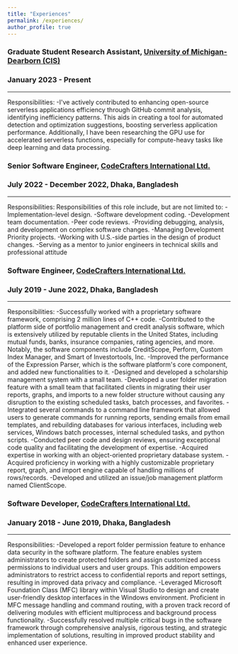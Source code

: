 ```yaml
---
title: "Experiences"
permalink: /experiences/
author_profile: true
---
```



### Graduate Student Research Assistant, [University of Michigan-Dearborn (CIS)](https://umdearborn.edu/cecs/departments/computer-and-information-science)
### January 2023 - Present

***
Responsibilities:
-I've actively contributed to enhancing open-source serverless applications efficiency through GitHub commit analysis, identifying inefficiency patterns. This aids in creating a tool for automated detection and optimization suggestions, boosting serverless application performance. Additionally, I have been researching the GPU use for accelerated serverless functions, especially for compute-heavy tasks like deep learning and data processing. 

### Senior Software Engineer, [CodeCrafters International Ltd.](https://www.codecraftersintl.com)
### July 2022 - December 2022, Dhaka, Bangladesh

***
Responsibilities:
Responsibilities of this role include, but are not limited to:
-Implementation-level design.
-Software development coding.
-Development team documentation.
-Peer code reviews.
-Providing debugging, analysis, and development on complex software changes. 
-Managing Development Priority projects.
-Working with U.S.-side parties in the design of product changes. 
-Serving as a mentor to junior engineers in technical skills and professional attitude

### Software Engineer, [CodeCrafters International Ltd.](https://www.codecraftersintl.com)
### July 2019 - June 2022, Dhaka, Bangladesh
***
Responsibilities:
-Successfully worked with a proprietary software framework, comprising 2 million lines of C++ code.
-Contributed to the platform side of portfolio management and credit analysis software, which is extensively utilized by reputable clients in the United States, including mutual funds, banks, insurance companies, rating agencies, and more. Notably, the software components include CreditScope, Perform, Custom Index Manager, and Smart of Investortools, Inc.
-Improved the performance of the Expression Parser, which is the software platform's core component, and added new functionalities to it.
-Designed and developed a scholarship management system with a small team.
-Developed a user folder migration feature with a small team that facilitated clients in migrating their user reports, graphs, and imports to a new folder structure without causing any disruption to the existing scheduled tasks, batch processes, and favorites.
-Integrated several commands to a command line framework that allowed users to generate commands for running reports, sending emails from email templates, and rebuilding databases for various interfaces, including web services, Windows batch processes, internal scheduled tasks, and python scripts.
-Conducted peer code and design reviews, ensuring exceptional code quality and facilitating the development of expertise.
-Acquired expertise in working with an object-oriented proprietary database system.
-Acquired proficiency in working with a highly customizable proprietary report, graph, and import engine capable of handling millions of rows/records.
-Developed and utilized an issue/job management platform named ClientScope.

### Software Developer, [CodeCrafters International Ltd.](https://www.codecraftersintl.com)
### January 2018 - June 2019, Dhaka, Bangladesh

***
Responsibilities:
-Developed a report folder permission feature to enhance data security in the software platform. The feature enables system administrators to create protected folders and assign customized access permissions to individual users and user groups. This addition empowers administrators to restrict access to confidential reports and report settings, resulting in improved data privacy and compliance.
-Leveraged Microsoft Foundation Class (MFC) library within Visual Studio to design and create user-friendly desktop interfaces in the Windows environment. Proficient in MFC message handling and command routing, with a proven track record of delivering modules with efficient multiprocess and background process functionality.
-Successfully resolved multiple critical bugs in the software framework through comprehensive analysis, rigorous testing, and strategic implementation of solutions, resulting in improved product stability and enhanced user experience.
